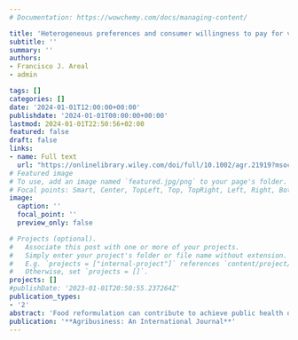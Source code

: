 ```yaml
---
# Documentation: https://wowchemy.com/docs/managing-content/

title: 'Heterogeneous preferences and consumer willingness to pay for vitamin D fortification of eggs'
subtitle: ''
summary: ''
authors:
- Francisco J. Areal 
- admin

tags: []
categories: []
date: '2024-01-01T12:00:00+00:00'
publishdate: '2024-01-01T00:00:00+00:00'
lastmod: 2024-01-01T22:50:56+02:00
featured: false
draft: false
links: 
- name: Full text
  url: "https://onlinelibrary.wiley.com/doi/full/10.1002/agr.21919?msockid=1bb123824c5b688819ae36db4de069dc"
# Featured image
# To use, add an image named `featured.jpg/png` to your page's folder.
# Focal points: Smart, Center, TopLeft, Top, TopRight, Left, Right, BottomLeft, Bottom, BottomRight.
image:
  caption: ''
  focal_point: ''
  preview_only: false

# Projects (optional).
#   Associate this post with one or more of your projects.
#   Simply enter your project's folder or file name without extension.
#   E.g. `projects = ["internal-project"]` references `content/project/deep-learning/index.md`.
#   Otherwise, set `projects = []`.
projects: []
#publishDate: '2023-01-01T20:50:55.237264Z'
publication_types: 
- '2'
abstract: 'Food reformulation can contribute to achieve public health objectives by facilitating access to healthy and sustainable food choices to consumers. Vitamin D is an important micronutrient that contributes to calcium absorption and bone health. Low vitamin D levels may lead to having a higher risk of poor bone and muscle for human health. In this manuscript we investigated, for the first time, United Kingdom consumer willingness to pay (WTP), and heterogeneity preferences for vitamin D fortification of eggs. We used a choice experiment (CE) involving several hypothetical egg products (i.e., pack of 10 eggs) that vary across three attributes levels such as production method (i.e., Cage, Barn, Free‐range, and Organic), vitamin (i.e., no information or by reporting on the pack the claim “Vitamin D added”), and price (i.e., £0.80/pack, £1.90/pack, £3.00/pack, and £4.10/pack). Results suggest that, although on average consumers prefer low‐price eggs produced using the free‐range production method and the information about vitamin D fortification does not affect their valuation, there is a significant preference heterogeneity in consumer preferences associated with animal welfare, environment, health, and price attributes. Particularly, there is a significant preference heterogeneity towards the purchasing of eggs produced using the barn production method. Furthermore, we found that consumer preferences for vitamin D fortification of eggs is affected by consumers age and the price of eggs. These findings provide useful insights into the psychology of consumer acceptance and attitudes that can be used in communicating the nature of the fortified vitamin D eggs to the public. They also have important implications for future labeling policies and marketing strategies of egg industry.'
publication: '**Agribusiness: An International Journal**'
---
```

